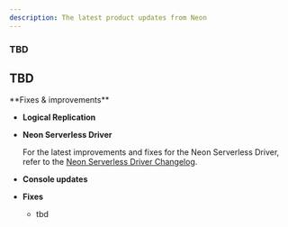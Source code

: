 ```yaml
---
description: The latest product updates from Neon
---
```


### TBD



## TBD





<summary>**Fixes & improvements**</summary>

- **Logical Replication**



- **Neon Serverless Driver**

  For the latest improvements and fixes for the Neon Serverless Driver, refer to the [Neon Serverless Driver Changelog](https://github.com/neondatabase/serverless/blob/main/CHANGELOG.md).

- **Console updates**

- **Fixes**

  - tbd

</details>
